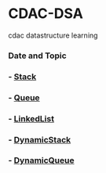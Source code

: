 # CDAC-DSA
cdac datastructure learning
	
### Date and Topic

### - [Stack](https://github.com/Hrishi2520/CDAC-DSA/tree/main/DS-Learning/Stack)
### - [Queue](https://github.com/Hrishi2520/CDAC-DSA/tree/main/DS-Learning/Queue) 
### - [LinkedList](https://github.com/Hrishi2520/CDAC-DSA/tree/main/DS-Learning/LinkedList)
### - [DynamicStack](https://github.com/Hrishi2520/CDAC-DSA/tree/main/DS-Learning/LinkedList/DynamicStack)
### - [DynamicQueue](https://github.com/Hrishi2520/CDAC-DSA/tree/main/DS-Learning/LinkedList/DynamicQueue)
